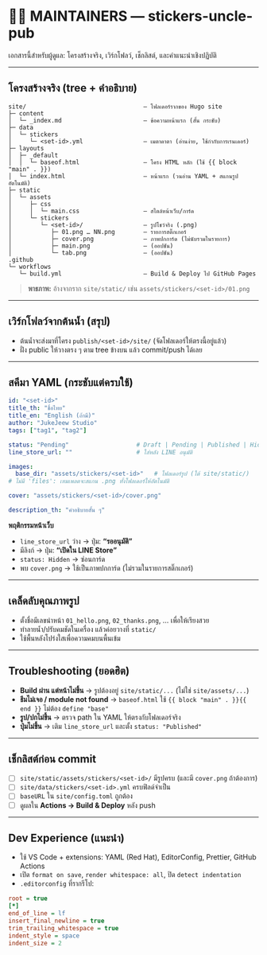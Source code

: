 # 👩‍🔧 MAINTAINERS — stickers-uncle-pub

เอกสารนี้สำหรับผู้ดูแล: โครงสร้างจริง, เวิร์กโฟลว์, เช็กลิสต์, และคำแนะนำเชิงปฏิบัติ

---

## โครงสร้างจริง (tree + คำอธิบาย)

```
site/                                 — โฟลเดอร์รากของ Hugo site
├─ content
│  └─ _index.md                       — ข้อความหน้าแรก (สั้น กระชับ)
├─ data
│  └─ stickers
│     └─ <set-id>.yml                 — เมตาดาตา (อ่านง่าย, ใช้กำกับการเรนเดอร์)
├─ layouts
│  ├─ _default
│  │  └─ baseof.html                  — โครง HTML หลัก (ใช้ {{ block "main" . }})
│  └─ index.html                      — หน้าแรก (วนอ่าน YAML + สแกนรูปอัตโนมัติ)
├─ static
│  └─ assets
│     ├─ css
│     │  └─ main.css                  — สไตล์หน้าเว็บ/การ์ด
│     └─ stickers
│        └─ <set-id>/                 — รูปโชว์จริง (.png)
│           ├─ 01.png … NN.png        — รายการสติ๊กเกอร์
│           ├─ cover.png              — ภาพปกการ์ด (ไม่นับรวมในรายการ)
│           ├─ main.png               — (ออปชัน)
│           └─ tab.png                — (ออปชัน)
.github
└─ workflows
   └─ build.yml                       — Build & Deploy ไป GitHub Pages
```

> **พาธภาพ:** อ้างจากราก `site/static/` เช่น `assets/stickers/<set-id>/01.png`

---

## เวิร์กโฟลว์จากต้นน้ำ (สรุป)
- ต้นน้ำจะส่งมาที่โครง `publish/<set-id>/site/` (จัดโฟลเดอร์ให้ตรงนี้อยู่แล้ว)
- ฝั่ง public ให้วางตรง ๆ ตาม tree ข้างบน แล้ว commit/push ได้เลย

---

## สคีมา YAML (กระชับแต่ครบใช้)

```yaml
id: "<set-id>"
title_th: "ชื่อไทย"
title_en: "English (ถ้ามี)"
author: "JukeJeew Studio"
tags: ["tag1", "tag2"]

status: "Pending"                   # Draft | Pending | Published | Hidden
line_store_url: ""                  # ใส่หลัง LINE อนุมัติ

images:
  base_dir: "assets/stickers/<set-id>"   # โฟลเดอร์รูป (ใต้ site/static/)
# ไม่มี 'files': เทมเพลตจะสแกน .png ทั้งโฟลเดอร์ให้อัตโนมัติ

cover: "assets/stickers/<set-id>/cover.png"

description_th: "คำอธิบายสั้น ๆ"
```

**พฤติกรรมหน้าเว็บ**
- `line_store_url` ว่าง → ปุ่ม: **“รออนุมัติ”**
- มีลิงก์ → ปุ่ม: **“เปิดใน LINE Store”**
- `status: Hidden` → ซ่อนการ์ด
- พบ `cover.png` → ใช้เป็นภาพปกการ์ด (ไม่รวมในรายการสติ๊กเกอร์)

---

## เคล็ดลับคุณภาพรูป
- ตั้งชื่อมีเลขนำหน้า `01_hello.png`, `02_thanks.png`, … เพื่อให้เรียงสวย
- ทำลายน้ำ/ปรับคมชัดในเครื่อง แล้วค่อยวางที่ `static/`
- ใช้พื้นหลังโปร่งใสเพื่อความคมบนพื้นเข้ม

---

## Troubleshooting (ยอดฮิต)
- **Build ผ่าน แต่หน้าไม่ขึ้น** → รูปต้องอยู่ `site/static/...` (ไม่ใช่ `site/assets/...`)
- **ธีมไม่เจอ / module not found** → `baseof.html` ใช้ `{{ block "main" . }}{{ end }}` ไม่ต้อง `define "base"`
- **รูป/ปกไม่ขึ้น** → ตรวจ path ใน YAML ให้ตรงกับโฟลเดอร์จริง
- **ปุ่มไม่ขึ้น** → เติม `line_store_url` และตั้ง `status: "Published"`

---

## เช็กลิสต์ก่อน commit
- [ ] `site/static/assets/stickers/<set-id>/` มีรูปครบ (และมี `cover.png` ถ้าต้องการ)
- [ ] `site/data/stickers/<set-id>.yml` ครบฟิลด์จำเป็น
- [ ] `baseURL` ใน `site/config.toml` ถูกต้อง
- [ ] ดูผลใน **Actions → Build & Deploy** หลัง push

---

## Dev Experience (แนะนำ)
- ใช้ VS Code + extensions: YAML (Red Hat), EditorConfig, Prettier, GitHub Actions
- เปิด `format on save`, `render whitespace: all`, ปิด `detect indentation`
- `.editorconfig` ที่รากรีโป:

```ini
root = true
[*]
end_of_line = lf
insert_final_newline = true
trim_trailing_whitespace = true
indent_style = space
indent_size = 2
```
